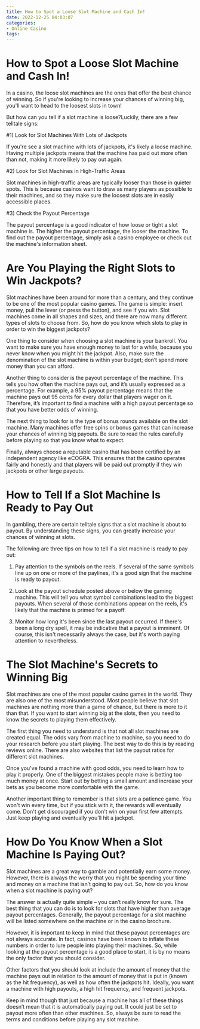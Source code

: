 ```yaml
---
title: How to Spot a Loose Slot Machine and Cash In!
date: 2022-12-25 04:03:07
categories:
- Online Casino
tags:
---
```



#  How to Spot a Loose Slot Machine and Cash In!

In a casino, the loose slot machines are the ones that offer the best chance of winning. So if you're looking to increase your chances of winning big, you'll want to head to the loosest slots in town!

But how can you tell if a slot machine is loose?Luckily, there are a few telltale signs:

#1) Look for Slot Machines With Lots of Jackpots

If you're see a slot machine with lots of jackpots, it's likely a loose machine. Having multiple jackpots means that the machine has paid out more often than not, making it more likely to pay out again.

#2) Look for Slot Machines in High-Traffic Areas

Slot machines in high-traffic areas are typically looser than those in quieter spots. This is because casinos want to draw as many players as possible to their machines, and so they make sure the loosest slots are in easily accessible places.

#3) Check the Payout Percentage

The payout percentage is a good indicator of how loose or tight a slot machine is. The higher the payout percentage, the looser the machine. To find out the payout percentage, simply ask a casino employee or check out the machine's information sheet.

#  Are You Playing the Right Slots to Win Jackpots?

Slot machines have been around for more than a century, and they continue to be one of the most popular casino games. The game is simple: insert money, pull the lever (or press the button), and see if you win. Slot machines come in all shapes and sizes, and there are now many different types of slots to choose from. So, how do you know which slots to play in order to win the biggest jackpots?

One thing to consider when choosing a slot machine is your bankroll. You want to make sure you have enough money to last for a while, because you never know when you might hit the jackpot. Also, make sure the denomination of the slot machine is within your budget; don’t spend more money than you can afford.

Another thing to consider is the payout percentage of the machine. This tells you how often the machine pays out, and it’s usually expressed as a percentage. For example, a 95% payout percentage means that the machine pays out 95 cents for every dollar that players wager on it. Therefore, it’s important to find a machine with a high payout percentage so that you have better odds of winning.

The next thing to look for is the type of bonus rounds available on the slot machine. Many machines offer free spins or bonus games that can increase your chances of winning big payouts. Be sure to read the rules carefully before playing so that you know what to expect.

Finally, always choose a reputable casino that has been certified by an independent agency like eCOGRA. This ensures that the casino operates fairly and honestly and that players will be paid out promptly if they win jackpots or other large payouts.

#  How to Tell If a Slot Machine Is Ready to Pay Out

In gambling, there are certain telltale signs that a slot machine is about to payout. By understanding these signs, you can greatly increase your chances of winning at slots.

The following are three tips on how to tell if a slot machine is ready to pay out:

1. Pay attention to the symbols on the reels. If several of the same symbols line up on one or more of the paylines, it's a good sign that the machine is ready to payout.

2. Look at the payout schedule posted above or below the gaming machine. This will tell you what symbol combinations lead to the biggest payouts. When several of those combinations appear on the reels, it's likely that the machine is primed for a payoff.

3. Monitor how long it's been since the last payout occurred. If there's been a long dry spell, it may be indicative that a payout is imminent. Of course, this isn't necessarily always the case, but it's worth paying attention to nevertheless.

#  The Slot Machine's Secrets to Winning Big

Slot machines are one of the most popular casino games in the world. They are also one of the most misunderstood. Most people believe that slot machines are nothing more than a game of chance, but there is more to it than that. If you want to start winning big at the slots, then you need to know the secrets to playing them effectively.

The first thing you need to understand is that not all slot machines are created equal. The odds vary from machine to machine, so you need to do your research before you start playing. The best way to do this is by reading reviews online. There are also websites that list the payout ratios for different slot machines.

Once you've found a machine with good odds, you need to learn how to play it properly. One of the biggest mistakes people make is betting too much money at once. Start out by betting a small amount and increase your bets as you become more comfortable with the game.

Another important thing to remember is that slots are a patience game. You won't win every time, but if you stick with it, the rewards will eventually come. Don't get discouraged if you don't win on your first few attempts. Just keep playing and eventually you'll hit a jackpot.

#  How Do You Know When a Slot Machine Is Paying Out?

Slot machines are a great way to gamble and potentially earn some money. However, there is always the worry that you might be spending your time and money on a machine that isn’t going to pay out. So, how do you know when a slot machine is paying out?

The answer is actually quite simple – you can’t really know for sure. The best thing that you can do is to look for slots that have higher than average payout percentages. Generally, the payout percentage for a slot machine will be listed somewhere on the machine or in the casino brochure.

However, it is important to keep in mind that these payout percentages are not always accurate. In fact, casinos have been known to inflate these numbers in order to lure people into playing their machines. So, while looking at the payout percentage is a good place to start, it is by no means the only factor that you should consider.

Other factors that you should look at include the amount of money that the machine pays out in relation to the amount of money that is put in (known as the hit frequency), as well as how often the jackpots hit. Ideally, you want a machine with high payouts, a high hit frequency, and frequent jackpots.

Keep in mind though that just because a machine has all of these things doesn’t mean that it is automatically paying out. It could just be set to payout more often than other machines. So, always be sure to read the terms and conditions before playing any slot machine.